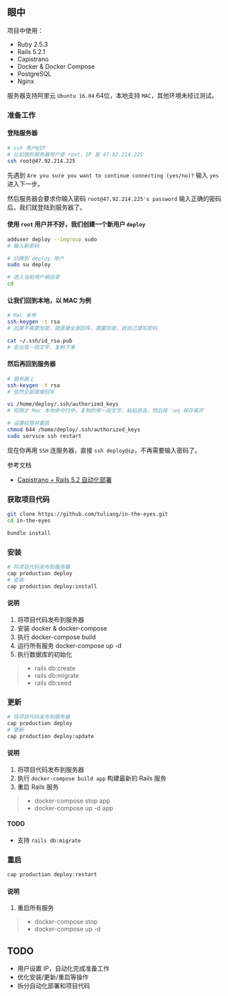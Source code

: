 ## 眼中
项目中使用：
- Ruby 2.5.3
- Rails 5.2.1
- Capistrano
- Docker & Docker Compose
- PostgreSQL
- Nginx

服务器支持阿里云 `Ubuntu 16.04` 64位，本地支持  `MAC`，其他环境未经过测试。

### 准备工作
#### 登陆服务器
```bash
# ssh 用户@IP
# 比如我的服务器用户是 root，IP 是 47.92.214.225
ssh root@47.92.214.225
```
先遇到 `Are you sure you want to continue connecting (yes/no)?` 
输入 `yes` 进入下一步。

然后服务器会要求你输入密码 `root@47.92.214.225's password`
输入正确的密码后，我们就登陆到服务器了。

#### 使用 `root` 用户并不好，我们创建一个新用户 `deploy`
```bash
adduser deploy --ingroup sudo
# 输入新密码

# 切换到 deploy 用户
sudo su deploy

# 进入当前用户根目录
cd 
```

#### 让我们回到本地，以 MAC 为例
```bash
# Mac 本地
ssh-keygen -t rsa
# 如果不需要加密，就直接全部回车。需要加密，就自己填写密码

cat ~/.ssh/id_rsa.pub
# 会出现一段文字，复制下来
```

#### 然后再回到服务器
```bash
# 服务器上
ssh-keygen -t rsa
# 依然全部直接回车

vi /home/deploy/.ssh/authorized_keys
# 将刚才 Mac 本地命令行中，复制的那一段文字，粘贴进去，然后按 :wq 保存离开

# 设置权限并重启
chmod 644 /home/deploy/.ssh/authorized_keys
sudo service ssh restart
```
现在你再用 `SSH` 连服务器，直接 `ssh deploy@ip`，不再需要输入密码了。

参考文档
- [Capistrano + Rails 5.2 自动化部署](https://ruby-china.org/topics/36899)

### 获取项目代码
```bash
git clone https://github.com/tuliang/in-the-eyes.git
cd in-the-eyes

bundle install
```

### 安装
```bash
# 将项目代码发布到服务器
cap production deploy
# 安装
cap production deploy:install
```
#### 说明
1. 将项目代码发布到服务器
2. 安装 docker & docker-compose
3. 执行 docker-compose build
4. 运行所有服务 docker-compose up -d
5. 执行数据库的初始化
>- rails db:create  
>- rails db:migrate  
>- rails db:seed

### 更新
```bash
# 将项目代码发布到服务器
cap production deploy
# 更新
cap production deploy:update
```
#### 说明
1. 将项目代码发布到服务器
2. 执行 `docker-compose build app` 构建最新的 Rails 服务
3. 重启 Rails 服务
>- docker-compose stop app 
>- docker-compose up -d app  
#### TODO
- 支持 `rails db:migrate`

### 重启
```bash
cap production deploy:restart
```
#### 说明
1. 重启所有服务
>- docker-compose stop 
>- docker-compose up -d  

## TODO
- 用户设置 IP，自动化完成准备工作
- 优化安装/更新/重启等操作
- 拆分自动化部署和项目代码